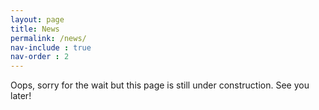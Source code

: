 ```yaml
---
layout: page
title: News
permalink: /news/
nav-include : true
nav-order : 2
---
```


Oops, sorry for the wait but this page is still under construction. See you later!
